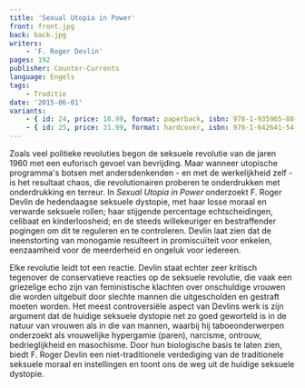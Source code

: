 ```yaml
---
title: 'Sexual Utopia in Power'
front: front.jpg
back: back.jpg
writers:
    - 'F. Roger Devlin'
pages: 192
publisher: Counter-Currents
language: Engels
tags:
    - Traditie
date: '2015-06-01'
variants:
    - { id: 24, price: 18.99, format: paperback, isbn: 978-1-935965-88-6 }
    - { id: 25, price: 31.99, format: hardcover, isbn: 978-1-642641-54-7 }
---
```


Zoals veel politieke revoluties begon de seksuele revolutie van de jaren 1960 met een euforisch gevoel van bevrijding. Maar wanneer utopische programma's botsen met andersdenkenden - en met de werkelijkheid zelf - is het resultaat chaos, die revolutionairen proberen te onderdrukken met onderdrukking en terreur. In *Sexual Utopia in Power* onderzoekt F. Roger Devlin de hedendaagse seksuele dystopie, met haar losse moraal en verwarde seksuele rollen; haar stijgende percentage echtscheidingen, celibaat en kinderloosheid; en de steeds willekeuriger en bestraffender pogingen om dit te reguleren en te controleren. Devlin laat zien dat de ineenstorting van monogamie resulteert in promiscuïteit voor enkelen, eenzaamheid voor de meerderheid en ongeluk voor iedereen.

Elke revolutie leidt tot een reactie. Devlin staat echter zeer kritisch tegenover de conservatieve reacties op de seksuele revolutie, die vaak een griezelige echo zijn van feministische klachten over onschuldige vrouwen die worden uitgebuit door slechte mannen die uitgescholden en gestraft moeten worden. Het meest controversiële aspect van Devlins werk is zijn argument dat de huidige seksuele dystopie net zo goed geworteld is in de natuur van vrouwen als in die van mannen, waarbij hij taboeonderwerpen onderzoekt als vrouwelijke hypergamie (paren), narcisme, ontrouw, bedrieglijkheid en masochisme. Door hun biologische basis te laten zien, biedt F. Roger Devlin een niet-traditionele verdediging van de traditionele seksuele moraal en instellingen en toont ons de weg uit de huidige seksuele dystopie.
